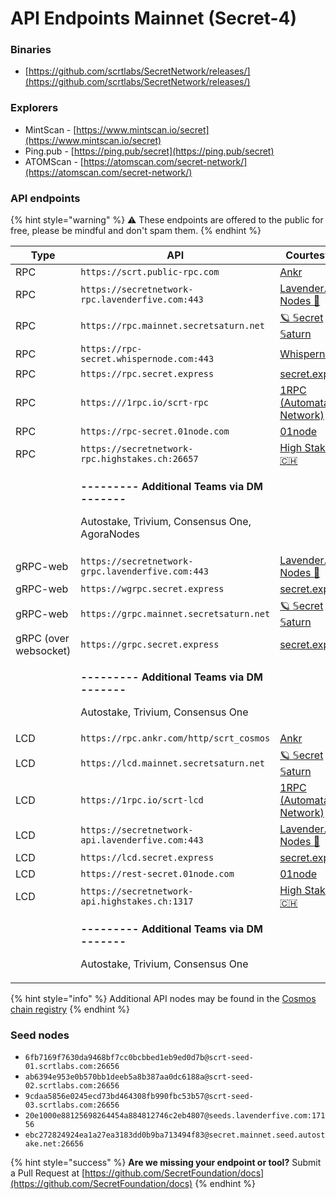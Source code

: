 # API Endpoints Mainnet (Secret-4)

### Binaries

* [https://github.com/scrtlabs/SecretNetwork/releases/](https://github.com/scrtlabs/SecretNetwork/releases/)

### Explorers

* MintScan - [https://www.mintscan.io/secret](https://www.mintscan.io/secret)
* Ping.pub - [https://ping.pub/secret](https://ping.pub/secret)
* ATOMScan - [https://atomscan.com/secret-network/](https://atomscan.com/secret-network/)

### API endpoints

{% hint style="warning" %}
⚠️ These endpoints are offered to the public for free, please be mindful and don't spam them.
{% endhint %}

<table><thead><tr><th width="140.66666666666666">Type</th><th width="308">API</th><th>Courtesy of</th></tr></thead><tbody><tr><td>RPC</td><td><code>https://scrt.public-rpc.com</code></td><td><a href="https://scrt.public-rpc.com/">Ankr</a></td></tr><tr><td>RPC</td><td><code>https://secretnetwork-rpc.lavenderfive.com:443</code></td><td><a href="https://github.com/LavenderFive">Lavender.Five Nodes 🐝</a></td></tr><tr><td>RPC</td><td><code>https://rpc.mainnet.secretsaturn.net</code></td><td><a href="https://wallet.keplr.app/#/secret/stake?modal=detail&#x26;validator=secretvaloper1q0rth4fu4svxnw63vjd7w74nadzsdp0fmkhj3d">🪐 𝕊ecret 𝕊aturn</a></td></tr><tr><td>RPC</td><td><code>https://rpc-secret.whispernode.com:443</code></td><td><a href="https://www.whispernode.com/">Whispernode</a></td></tr><tr><td>RPC</td><td><code>https://rpc.secret.express</code></td><td><a href="https://secret.express">secret.express</a></td></tr><tr><td>RPC</td><td><code>https:///1rpc.io/scrt-rpc</code></td><td><a href="https://www.1rpc.io/">1RPC (Automata Network)</a></td></tr><tr><td>RPC</td><td><code>https://rpc-secret.01node.com</code></td><td><a href="https://01node.com">01node</a></td></tr><tr><td>RPC</td><td><code>https://secretnetwork-rpc.highstakes.ch:26657</code></td><td><a href="https://highstakes.ch">High Stakes 🇨🇭</a></td></tr><tr><td></td><td><p><strong>--------- Additional Teams via DM -------</strong></p><p>Autostake, Trivium, Consensus One, AgoraNodes</p></td><td></td></tr><tr><td>gRPC-web</td><td><code>https://secretnetwork-grpc.lavenderfive.com:443</code></td><td><a href="https://github.com/LavenderFive">Lavender.Five Nodes 🐝</a></td></tr><tr><td>gRPC-web</td><td><code>https://wgrpc.secret.express</code></td><td><a href="https://secret.express">secret.express</a></td></tr><tr><td>gRPC-web</td><td><code>https://grpc.mainnet.secretsaturn.net</code></td><td><a href="https://wallet.keplr.app/#/secret/stake?modal=detail&#x26;validator=secretvaloper1q0rth4fu4svxnw63vjd7w74nadzsdp0fmkhj3d">🪐 𝕊ecret 𝕊aturn</a></td></tr><tr><td>gRPC (over websocket)</td><td><code>https://grpc.secret.express</code></td><td><a href="https://secret.express">secret.express</a></td></tr><tr><td></td><td><p><strong>--------- Additional Teams via DM -------</strong></p><p>Autostake, Trivium, Consensus One</p></td><td></td></tr><tr><td>LCD</td><td><code>https://rpc.ankr.com/http/scrt_cosmos</code></td><td><a href="https://scrt.public-rpc.com/">Ankr</a></td></tr><tr><td>LCD</td><td><code>https://lcd.mainnet.secretsaturn.net</code></td><td><a href="https://wallet.keplr.app/#/secret/stake?modal=detail&#x26;validator=secretvaloper1q0rth4fu4svxnw63vjd7w74nadzsdp0fmkhj3d">🪐 𝕊ecret 𝕊aturn</a></td></tr><tr><td>LCD</td><td><code>https://1rpc.io/scrt-lcd</code></td><td><a href="https://www.1rpc.io/">1RPC (Automata Network)</a></td></tr><tr><td>LCD</td><td><code>https://secretnetwork-api.lavenderfive.com:443</code></td><td><a href="https://github.com/LavenderFive">Lavender.Five Nodes 🐝</a></td></tr><tr><td>LCD</td><td><code>https://lcd.secret.express</code></td><td><a href="https://secret.express">secret.express</a></td></tr><tr><td>LCD</td><td><code>https://rest-secret.01node.com</code></td><td><a href="https://01node.com">01node</a></td></tr><tr><td>LCD</td><td><code>https://secretnetwork-api.highstakes.ch:1317</code></td><td><a href="https://highstakes.ch">High Stakes 🇨🇭</a></td></tr><tr><td></td><td><p><strong>--------- Additional Teams via DM -------</strong></p><p>Autostake, Trivium, Consensus One</p></td><td></td></tr></tbody></table>

{% hint style="info" %}
Additional API nodes may be found in the [Cosmos chain registry](https://github.com/cosmos/chain-registry/blob/master/secretnetwork/chain.json)
{% endhint %}

### Seed nodes

* `6fb7169f7630da9468bf7cc0bcbbed1eb9ed0d7b@scrt-seed-01.scrtlabs.com:26656`
* `ab6394e953e0b570bb1deeb5a8b387aa0dc6188a@scrt-seed-02.scrtlabs.com:26656`
* `9cdaa5856e0245ecd73bd464308fb990fbc53b57@scrt-seed-03.scrtlabs.com:26656`
* `20e1000e88125698264454a884812746c2eb4807@seeds.lavenderfive.com:17156`
* `ebc272824924ea1a27ea3183dd0b9ba713494f83@secret.mainnet.seed.autostake.net:26656`

{% hint style="success" %}
**Are we missing your endpoint or tool?** Submit a Pull Request at [https://github.com/SecretFoundation/docs](https://github.com/SecretFoundation/docs)
{% endhint %}
